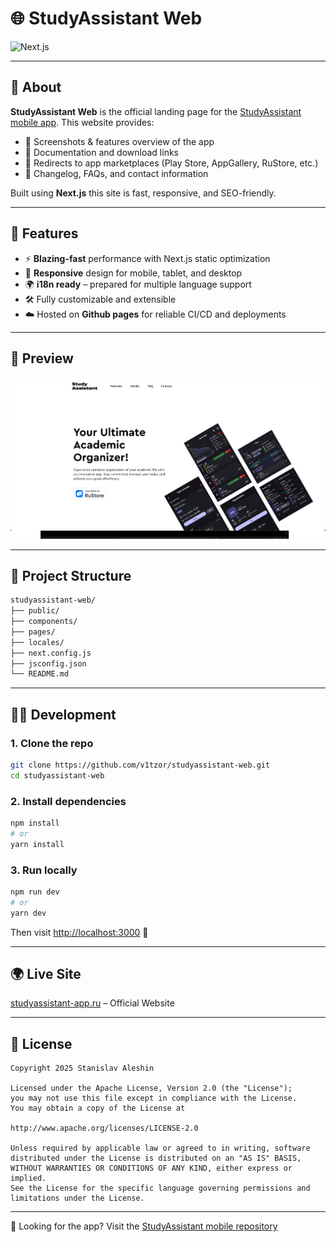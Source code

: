 # 🌐 StudyAssistant Web

<p align="start">
  <img alt="Next.js" src="https://img.shields.io/badge/Next.js-000000?logo=nextdotjs&logoColor=white&style=for-the-badge" />
</p>

---

## 📖 About

**StudyAssistant Web** is the official landing page for the [StudyAssistant mobile app](https://github.com/v1tzor/StudyAssistant). This website provides:

- 📱 Screenshots & features overview of the app  
- 📄 Documentation and download links  
- 🔗 Redirects to app marketplaces (Play Store, AppGallery, RuStore, etc.)  
- 📰 Changelog, FAQs, and contact information  

Built using **Next.js** this site is fast, responsive, and SEO-friendly.

---

## 🚀 Features

- ⚡️ **Blazing-fast** performance with Next.js static optimization  
- 📱 **Responsive** design for mobile, tablet, and desktop  
- 🌍 **i18n ready** – prepared for multiple language support  
- 🛠️ Fully customizable and extensible  
- ☁️ Hosted on **Github pages** for reliable CI/CD and deployments  

---

## 📸 Preview

<p align="center">
  <img src="public/preview.png" alt="StudyAssistant Web Preview" width="800">
</p>

---

## 📁 Project Structure

```bash
studyassistant-web/
├── public/
├── components/
├── pages/
├── locales/
├── next.config.js
├── jsconfig.json
└── README.md
```

---

## 🧑‍💻 Development

### 1. Clone the repo

```bash
git clone https://github.com/v1tzor/studyassistant-web.git
cd studyassistant-web
```

### 2. Install dependencies

```bash
npm install
# or
yarn install
```

### 3. Run locally

```bash
npm run dev
# or
yarn dev
```

Then visit [http://localhost:3000](http://localhost:3000) 🚀

---

## 🌍 Live Site

[studyassistant-app.ru](https://studyassistant-app.ru/) – Official Website

---

## 📜 License

```
Copyright 2025 Stanislav Aleshin

Licensed under the Apache License, Version 2.0 (the "License");
you may not use this file except in compliance with the License.
You may obtain a copy of the License at

http://www.apache.org/licenses/LICENSE-2.0

Unless required by applicable law or agreed to in writing, software
distributed under the License is distributed on an "AS IS" BASIS,
WITHOUT WARRANTIES OR CONDITIONS OF ANY KIND, either express or implied.
See the License for the specific language governing permissions and
limitations under the License.
```

---

🔗 Looking for the app? Visit the [StudyAssistant mobile repository](https://github.com/v1tzor/StudyAssistant)